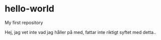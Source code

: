 # hello-world
My first repository

Hej, jag vet inte vad jag håller på med, fattar inte riktigt syftet med detta..
